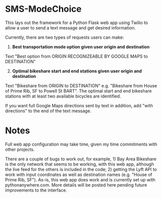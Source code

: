 # SMS-ModeChoice
This lays out the framework for a Python Flask web app using Twilio to allow a user to send a text message and get desired information.

Currently, there are two types of requests users can make: 

1) **Best transportation mode option given user origin and destination**

Text "Best option from ORIGIN RECOGNIZEABLE BY GOOGLE MAPS to DESTINATION"

2) **Optimal bikeshare start and end stations given user origin and destination**

Text "Bikeshare from ORIGIN to DESTINATION" e.g. "Bikeshare from House of Prime Rib, SF to Powell St BART". The optimal start and end bikeshare stations with at least two available bicycles are identified. 

If you want full Google Maps directions sent by text in addition, add "with directions" to the end of the text message.

# Notes
Full web app configuration may take time, given my time commitments with other projects.

There are a couple of bugs to work out, for example, 1) Bay Area Bikeshare is the only network that seems to be working, with this web app, although the live feed for the others is included in the code; 2) getting the Lyft API to work with input coordinates as well as destination names (e.g. "House of Prime Rib, SF"). As-is, this web app does work and is currently set up with pythonanywhere.com. More details will be posted here pending future improvements to the interface. 
